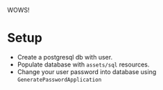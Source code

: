 WOWS!

# Setup

* Create a postgresql db with user.
* Populate database with `assets/sql` resources.
* Change your user password into database using `GeneratePasswordApplication`

